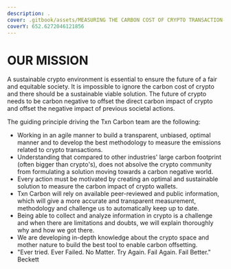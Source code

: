 ```yaml
---
description: .
cover: .gitbook/assets/MEASURING THE CARBON COST OF CRYPTO TRANSACTION-2.png
coverY: 652.6272046121856
---
```


# OUR MISSION

A sustainable crypto environment is essential to ensure the future of a fair and equitable society. It is impossible to ignore the carbon cost of crypto and there should be a sustainable viable solution. The future of crypto needs to be carbon negative to offset the direct carbon impact of crypto and offset the negative impact of previous societal actions.

The guiding principle driving the Txn Carbon team are the following:

* Working in an agile manner to build a transparent, unbiased, optimal manner and to develop the best methodology to measure the emissions related to crypto transactions.
* Understanding that compared to other industries' large carbon footprint (often bigger than crypto's), does not absolve the crypto community from formulating a solution moving towards a carbon negative world.
* Every action must be motivated by creating an optimal and sustainable solution to measure the carbon impact of crypto wallets.
* Txn Carbon will rely on available peer-reviewed and public information, which will give a more accurate and transparent measurement, methodology and challenge us to automatically keep up to date.
* Being able to collect and analyze information in crypto is a challenge and when there are limitations and doubts, we will explain thoroughly why and how we got there.
* We are developing in-depth knowledge about the crypto space and mother nature to build the best tool to enable carbon offsetting.
* "Ever tried. Ever Failed. No Matter. Try Again. Fail Again. Fail Better." Beckett

&#x20;

&#x20;
